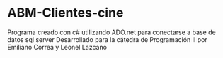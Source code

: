 # ABM-Clientes-cine
Programa creado con c# utilizando ADO.net para conectarse a base de datos sql server
Desarrollado para la cátedra de Programación II por Emiliano Correa y Leonel Lazcano

